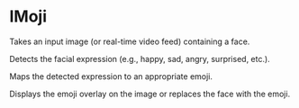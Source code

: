 # IMoji
Takes an input image (or real-time video feed) containing a face.

Detects the facial expression (e.g., happy, sad, angry, surprised, etc.).

Maps the detected expression to an appropriate emoji.

Displays the emoji overlay on the image or replaces the face with the emoji.
